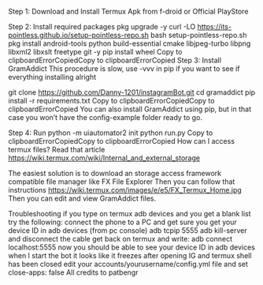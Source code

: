 Step 1: Download and Install Termux
Apk from f-droid or Official PlayStore

Step 2: Install required packages
pkg upgrade -y
curl -LO https://its-pointless.github.io/setup-pointless-repo.sh
bash setup-pointless-repo.sh
pkg install android-tools python build-essential cmake libjpeg-turbo libpng libxml2 libxslt freetype git -y
pip install wheel
Copy to clipboardErrorCopiedCopy to clipboardErrorCopied
Step 3: Install GramAddict
This procedure is slow, use -vvv in pip if you want to see if everything installing alright

git clone https://github.com/Danny-1201/instagramBot.git
cd gramaddict
pip install -r requirements.txt
Copy to clipboardErrorCopiedCopy to clipboardErrorCopied
You can also install GramAddict using pip, but in that case you won’t have the config-example folder ready to go.

Step 4: Run
python -m uiautomator2 init
python run.py
Copy to clipboardErrorCopiedCopy to clipboardErrorCopied
How can I access termux files?
Read that article https://wiki.termux.com/wiki/Internal_and_external_storage

The easiest solution is to download an storage access framework compatible file manager like FX File Explorer Then you can follow that instructions https://wiki.termux.com/images/e/e5/FX_Termux_Home.jpg Then you can edit and view GramAddict files.

Troubleshooting
if you type on termux adb devices and you get a blank list try the following:
connect the phone to a PC and get sure you get your device ID in adb devices (from pc console)
adb tcpip 5555
adb kill-server and disconnect the cable
get back on termux and write: adb connect localhost:5555
now you should be able to see your device ID in adb devices
when I start the bot it looks like it freezes after opening IG and termux shell has been closed
edit your accounts/yourusername/config.yml file and set close-apps: false
All credits to patbengr

